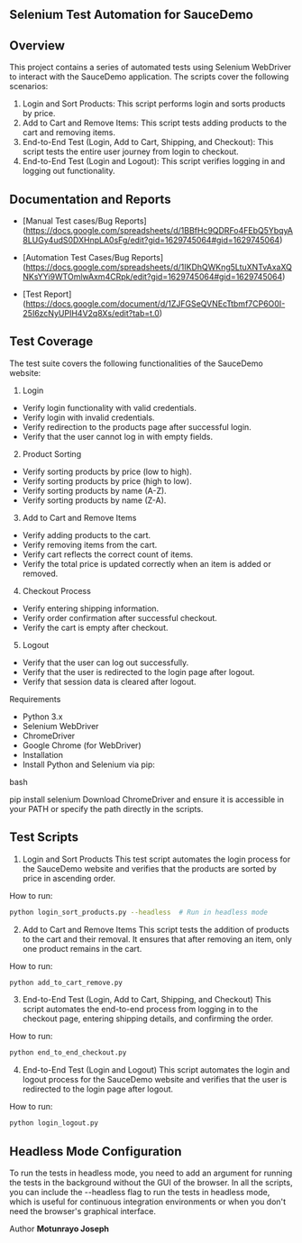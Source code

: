 ## Selenium Test Automation for SauceDemo

## Overview
This project contains a series of automated tests using Selenium WebDriver to interact with the SauceDemo application. The scripts cover the following scenarios:

1. Login and Sort Products: This script performs login and sorts products by price.
2. Add to Cart and Remove Items: This script tests adding products to the cart and removing items.
3. End-to-End Test (Login, Add to Cart, Shipping, and Checkout): This script tests the entire user journey from login to checkout.
4. End-to-End Test (Login and Logout): This script verifies logging in and logging out functionality.

## Documentation and Reports

- [Manual Test cases/Bug Reports] (https://docs.google.com/spreadsheets/d/1BBfHc9QDRFo4FEbQ5YbqyA8LUGy4udS0DXHnpLA0sFg/edit?gid=1629745064#gid=1629745064)

- [Automation Test Cases/Bug Reports] (https://docs.google.com/spreadsheets/d/1IKDhQWKng5LtuXNTvAxaXQNKsYYi9WTOmlwAxm4CRpk/edit?gid=1629745064#gid=1629745064)

- [Test Report] (https://docs.google.com/document/d/1ZJFGSeQVNEcTtbmf7CP6O0I-25I6zcNyUPIH4V2q8Xs/edit?tab=t.0)

## Test Coverage
The test suite covers the following functionalities of the SauceDemo website:

1. Login
- Verify login functionality with valid credentials.
- Verify login with invalid credentials.
- Verify redirection to the products page after successful login.
- Verify that the user cannot log in with empty fields.

2. Product Sorting
- Verify sorting products by price (low to high).
- Verify sorting products by price (high to low).
- Verify sorting products by name (A-Z).
- Verify sorting products by name (Z-A).

3. Add to Cart and Remove Items
- Verify adding products to the cart.
- Verify removing items from the cart.
- Verify cart reflects the correct count of items.
- Verify the total price is updated correctly when an item is added or removed.

4. Checkout Process
- Verify entering shipping information.
- Verify order confirmation after successful checkout.
- Verify the cart is empty after checkout.

5. Logout
- Verify that the user can log out successfully.
- Verify that the user is redirected to the login page after logout.
- Verify that session data is cleared after logout.

Requirements
- Python 3.x
- Selenium WebDriver
- ChromeDriver
- Google Chrome (for WebDriver)
- Installation
- Install Python and Selenium via pip:

bash

pip install selenium
Download ChromeDriver and ensure it is accessible in your PATH or specify the path directly in the scripts.

## Test Scripts

1. Login and Sort Products
This test script automates the login process for the SauceDemo website and verifies that the products are sorted by price in ascending order.

How to run:

```bash
python login_sort_products.py --headless  # Run in headless mode
```

2. Add to Cart and Remove Items
This script tests the addition of products to the cart and their removal. It ensures that after removing an item, only one product remains in the cart.

How to run:

```bash
python add_to_cart_remove.py
```

3. End-to-End Test (Login, Add to Cart, Shipping, and Checkout)
This script automates the end-to-end process from logging in to the checkout page, entering shipping details, and confirming the order.

How to run:

```bash
python end_to_end_checkout.py
```

4. End-to-End Test (Login and Logout)
This script automates the login and logout process for the SauceDemo website and verifies that the user is redirected to the login page after logout.

How to run:

```bash
python login_logout.py
```

## Headless Mode Configuration

To run the tests in headless mode, you need to add an argument for running the tests in the background without the GUI of the browser. In all the scripts, you can include the --headless flag to run the tests in headless mode, which is useful for continuous integration environments or when you don't need the browser's graphical interface.


Author
**Motunrayo Joseph**


